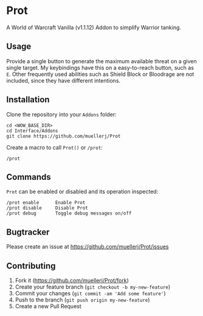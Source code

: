 # Prot

A World of Warcraft Vanilla (v1.1.12) Addon to simplify Warrior tanking.

## Usage

Provide a single button to generate the maximum available threat on a given
single target. My keybindings have this on a easy-to-reach button, such as `E`.
Other frequently used abilities such as Shield Block or Bloodrage are not
included, since they have different intentions.

## Installation

Clone the repository into your `Addons` folder:

    cd <WOW_BASE_DIR>
    cd Interface/Addons
    git clone https://github.com/muellerj/Prot

Create a macro to call `Prot()` or `/prot`:

    /prot

## Commands

`Prot` can be enabled or disabled and its operation inspected:

    /prot enable      Enable Prot
    /prot disable     Disable Prot
    /prot debug       Toggle debug messages on/off

## Bugtracker

Please create an issue at https://github.com/muellerj/Prot/issues

## Contributing

1. Fork it (https://github.com/muellerj/Prot/fork)
2. Create your feature branch (`git checkout -b my-new-feature`)
3. Commit your changes (`git commit -am 'Add some feature'`)
4. Push to the branch (`git push origin my-new-feature`)
5. Create a new Pull Request
